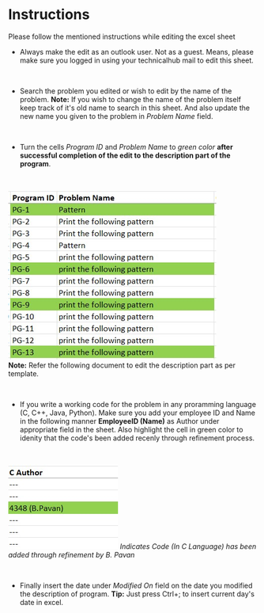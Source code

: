 # Instructions

Please follow the mentioned instructions while editing the excel sheet

- Always make the edit as an outlook user. Not as a guest. Means, please make sure you logged in using your technicalhub mail to edit this sheet.

<br>

- Search the problem you edited or wish to edit by the name of the problem.
**Note:** If you wish to change the name of the problem itself keep track of it's old name to search in this sheet. And also update the new name you given to the problem in *Problem Name* field.

<br>

- Turn the cells *Program ID* and *Problem Name* to *green color* **after successful completion of the edit to the description part of the program**.
<br>
  
  ![Example](1.jpg)
<br>
  **Note:** Refer the following document to edit the description part as per template.

<br>

- If you write a working code for the problem in any proramming language (C, C++, Java, Python). Make sure you add your employee ID and Name in the following manner
**EmployeeID (Name)** as Author under appropriate field in the sheet. Also highlight the cell in green color to idenity that the code's been added recenly through refinement process.
<br>

  ![Indicates Code (In C Language) has been added through refinement by B. Pavan](2.jpg)
  *Indicates Code (In C Language) has been added through refinement by B. Pavan*

<br>

- Finally insert the date under *Modified On* field on the date you modified the description of program.
  **Tip:** Just press Ctrl+; to insert current day's date in excel.